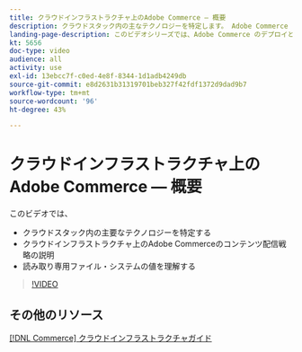 ```yaml
---
title: クラウドインフラストラクチャ上のAdobe Commerce — 概要
description: クラウドスタック内の主なテクノロジーを特定します。 Adobe Commerce のコンテンツ配信戦略について説明します。読み取り専用のファイルシステムの価値を理解します。
landing-page-description: このビデオシリーズでは、Adobe Commerce のデプロイと管理に使用するクラウドインフラストラクチャーの概要について説明します。
kt: 5656
doc-type: video
audience: all
activity: use
exl-id: 13ebcc7f-c0ed-4e8f-8344-1d1adb4249db
source-git-commit: e8d2631b31319701beb327f42fdf1372d9dad9b7
workflow-type: tm+mt
source-wordcount: '96'
ht-degree: 43%

---
```


# クラウドインフラストラクチャ上のAdobe Commerce — 概要

このビデオでは、

- クラウドスタック内の主要なテクノロジーを特定す&#x200B;る
- クラウドインフラストラクチャ上のAdobe Commerceのコンテンツ配信戦略の説明
- 読み取り専用ファイル・システムの値を理解する

>[!VIDEO](https://video.tv.adobe.com/v/35298?quality=12&learn=on)

## その他のリソース

[[!DNL Commerce] クラウドインフラストラクチャガイド](https://experienceleague.adobe.com/docs/commerce-cloud-service/user-guide/overview.html)
